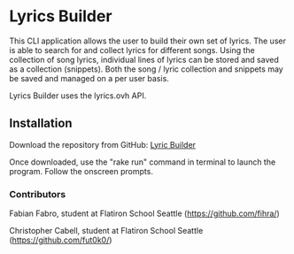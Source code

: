 # Lyrics Builder

This CLI application allows the user to build their own set of lyrics. The user is able to search for and collect lyrics for different songs. Using the collection of song lyrics, individual lines of lyrics can be stored and saved as a collection (snippets). Both the song / lyric collection and snippets may be saved and managed on a per user basis.

Lyrics Builder uses the lyrics.ovh API.


## Installation

Download the repository from GitHub: [Lyric Builder](https://github.com/fut0k0/module-one-final-project-guidelines-seattle-web-051319)

Once downloaded, use the "rake run" command in terminal to launch the program. Follow the onscreen prompts.




### Contributors

Fabian Fabro, student at Flatiron School Seattle (https://github.com/fihra/)

Christopher Cabell, student at Flatiron School Seattle (https://github.com/fut0k0/)
